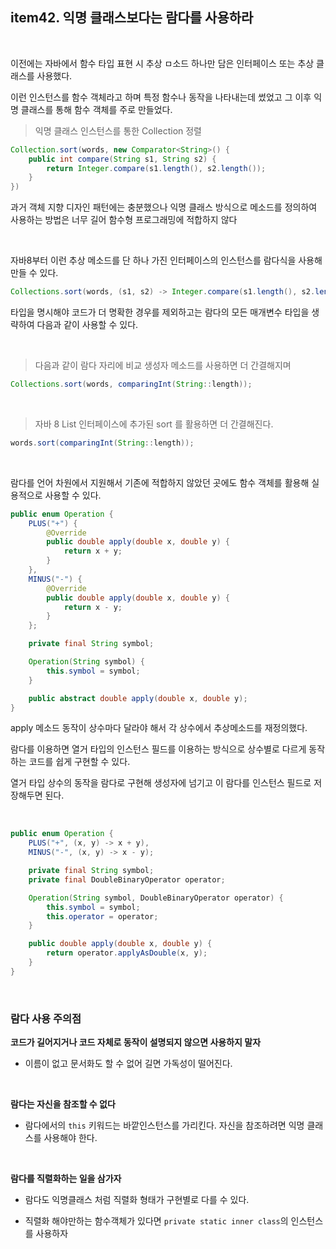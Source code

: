 

## item42. 익명 클래스보다는 람다를 사용하라

<br>


이전에는 자바에서 함수 타입 표현 시 추상 ㅁ소드 하나만 담은 인터페이스 또는 추상 클래스를 사용했다.

이런 인스턴스를 함수 객체라고 하며 특정 함수나 동작을 나타내는데 썼었고 그 이후 익명 클래스를 통해 함수 객체를 주로 만들었다.


> 익명 클래스 인스턴스를 통한 Collection 정렬

```java
Collection.sort(words, new Comparator<String>() {
	public int compare(String s1, String s2) {
		return Integer.compare(s1.length(), s2.length());
	}
})
```

과거 객체 지향 디자인 패턴에는 충분했으나 익명 클래스 방식으로 메소드를 정의하여 사용하는 방법은 너무 길어 함수형 프로그래밍에 적합하지 않다

<br>

자바8부터 이런 추상 메소드를 단 하나 가진 인터페이스의 인스턴스를 람다식을 사용해 만들 수 있다.

```java
Collections.sort(words, (s1, s2) -> Integer.compare(s1.length(), s2.length());
```

타입을 명시해야 코드가 더 명확한 경우를 제외하고는 람다의  모든 매개변수 타입을 생략하여 다음과 같이 사용할 수 있다.

<br>


> 다음과 같이 람다 자리에  비교 생성자 메소드를 사용하면 더 간결해지며

```java
Collections.sort(words, comparingInt(String::length));
```

<br>

> 자바 8 List 인터페이스에 추가된 sort 를 활용하면 더 간결해진다.

```java
words.sort(comparingInt(String::length));
```

<br>


람다를 언어 차원에서 지원해서 기존에 적합하지 않았던 곳에도 함수 객체를 활용해 실용적으로 사용할 수 있다.


```java
public enum Operation {
    PLUS("+") {
        @Override
        public double apply(double x, double y) {
            return x + y;
        }
    },
    MINUS("-") {
        @Override
        public double apply(double x, double y) {
            return x - y;
        }
    };

    private final String symbol;

    Operation(String symbol) {
        this.symbol = symbol;
    }

    public abstract double apply(double x, double y);
}
```

apply 메소드 동작이 상수마다 달라야 해서 각 상수에서 추상메소드를 재정의했다.

람다를 이용하면 열거 타입의 인스턴스 필드를 이용하는 방식으로 상수별로 다르게 동작하는 코드를 쉽게 구현할 수 있다.

열거 타입 상수의 동작을 람다로 구현해 생성자에 넘기고 이 람다를 인스턴스 필드로 저장해두면 된다.

<br>

```java
public enum Operation {
    PLUS("+", (x, y) -> x + y),
    MINUS("-", (x, y) -> x - y);

    private final String symbol;
    private final DoubleBinaryOperator operator;

    Operation(String symbol, DoubleBinaryOperator operator) {
        this.symbol = symbol;
        this.operator = operator;
    }

    public double apply(double x, double y) {
        return operator.applyAsDouble(x, y);
    }
}
```

<br>


### 람다 사용 주의점

**코드가 길어지거나 코드 자체로 동작이 설명되지 않으면 사용하지 말자**

- 이름이 없고 문서화도 할 수 없어 길면 가독성이 떨어진다.

<br>

**람다는 자신을 참조할 수 없다**

- 람다에서의 `this` 키워드는 바깥인스턴스를 가리킨다. 자신을 참조하려면 익명 클래스를 사용해야 한다.

<br>

**람다를 직렬화하는 일을 삼가자**

- 람다도 익명클래스 처럼 직렬화 형태가 구현별로 다를 수 있다.

- 직렬화 해야만하는 함수객체가 있다면 `private static inner class`의 인스턴스를 사용하자